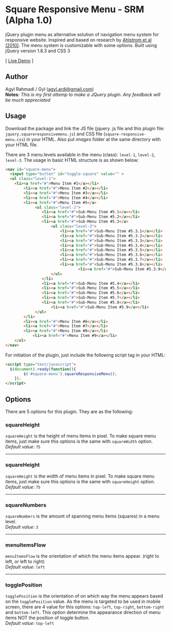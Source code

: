 Square Responsive Menu - SRM (Alpha 1.0)
======================

jQuery plugin menu as alternative solution of navigation menu system for responsive website.
Inspired and based on research by <a href="http://dl.acm.org/citation.cfm?doid=1753326.1753534">Ahlstrom et al (2010)</a>. The menu system is customizable with some options. 
Built using jQuery version 1.8.3 and CSS 3

[ <a href="http://agylardi.com/demo/square-menu/" target="_blank">Live Demo</a> ]


## Author

Agyl Rahmadi / Gyl (agyl.ardi@gmail.com)<br />
**Notes**: *This is my first attemp to make a JQuery plugin. Any feedback will be much appreciated*


## Usage 

Download the package and link the JS file (jquery .js file and this plugin file: `jquery.squareresponsivemenu.js`) and 
CSS file (`square-responsive-menu.css`) in your HTML.
Also put *images* folder at the same directory with your HTML file.

There are 3 menu levels available in the menu (class): `level-1`, `level-2`, `level-3`.
The usage in basic HTML structure is as shown below: 

```html
<nav id="square-menu">
  <input type="button" id="toggle-square" value="" >
  <ul class="level-1">
    <li><a href="#">Menu Item #1</a></li>
		<li><a href="#">Menu Item #2</a></li>
		<li><a href="#">Menu Item #3</a></li>
		<li><a href="#">Menu Item #4</a></li>
		<li><a href="#">Menu Item #5</a>
			 <ul class="level-2">
				<li><a href="#">Sub-Menu Item #5.1</a></li>
				<li><a href="#">Sub-Menu Item #5.2</a></li>
				<li><a href="#">Sub-Menu Item #5.3</a>
					<ul class="level-3">
						<li><a href="#">Sub-Menu Item #5.3.1</a></li>
						<li><a href="#">Sub-Menu Item #5.3.2</a></li>
						<li><a href="#">Sub-Menu Item #5.3.3</a></li>
						<li><a href="#">Sub-Menu Item #5.3.4</a></li>
						<li><a href="#">Sub-Menu Item #5.3.5</a></li>
						<li><a href="#">Sub-Menu Item #5.3.6</a></li>
						<li><a href="#">Sub-Menu Item #5.3.7</a></li>
						<li><a href="#">Sub-Menu Item #5.3.8</a></li>
            					<li><a href="#">Sub-Menu Item #5.3.9</a></li>
					</ul>
				</li>
				<li><a href="#">Sub-Menu Item #5.4</a></li>
				<li><a href="#">Sub-Menu Item #5.5</a></li>
				<li><a href="#">Sub-Menu Item #5.6</a></li>
				<li><a href="#">Sub-Menu Item #5.7</a></li>
				<li><a href="#">Sub-Menu Item #5.8</a></li>
        			<li><a href="#">Sub-Menu Item #5.9</a></li>
			 </ul>
		</li>
		<li><a href="#">Menu Item #6</a></li>
		<li><a href="#">Menu Item #7</a></li>
		<li><a href="#">Menu Item #8</a></li>
    		<li><a href="#">Menu Item #9</a></li>
	</ul>
</nav>
```

For initiation of the plugin, just include the following script tag in your HTML:

```html
<script type="text/javascript">
  $(document).ready(function(){
		$('#square-menu').squareResponsiveMenu();
	});	
</script>
```


## Options

There are 5 options for this plugin. They are as the following:


### squareHeight

`squareHeight` is the height of menu items in pixel. 
To make square menu items, just make sure this options is the same with `squareWidth` option.
<br />*Default value*: `75`

----


### squareHeight

`squareHeight` is the width of menu items in pixel.
To make square menu items, just make sure this options is the same with `squareHeight` option.
<br />*Default value*: `75`

----


### squareNumbers

`squareNumbers` is the amount of spanning menu items (squares) in a menu level.
<br />*Default value*: `3`

----


### menuItemsFlow

`menuItemsFlow` is the orientation of which the menu items appear. (right to left, or left to right)
<br />*Default value*: `left`

----


### togglePosition

`togglePosition` is the orientation of on which way the menu appears based on the `togglePosition` value. As the menu is targeted to be used in mobile screen, there
are 4 value for this options: `top-left`, `top-right`, `bottom-right` and `bottom-left`.
This option determine the appearance direction of menu items NOT the position of toggle button.
<br />*Default value*: `top-left`

